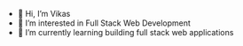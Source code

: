 - 👋 Hi, I’m Vikas
- 👀 I’m interested in Full Stack Web Development
- 🌱 I’m currently learning building full stack web applications




